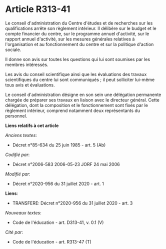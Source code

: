 # Article R313-41

Le conseil d'administration du Centre d'études et de recherches sur les qualifications arrête son règlement intérieur. Il
délibère sur le budget et le compte financier du centre, sur le programme annuel d'activité, sur le rapport annuel
d'activité, sur les mesures générales relatives à l'organisation et au fonctionnement du centre et sur la politique d'action
sociale.

Il donne son avis sur toutes les questions qui lui sont soumises par les membres intéressés.

Les avis du conseil scientifique ainsi que les évaluations des travaux scientifiques du centre lui sont communiqués ; il peut
solliciter lui-même tous avis et évaluations.

Le conseil d'administration désigne en son sein une délégation permanente chargée de préparer ses travaux en liaison avec le
directeur général. Cette délégation, dont la composition et le fonctionnement sont fixés par le règlement intérieur, comprend
notamment deux représentants du personnel.

**Liens relatifs à cet article**

_Anciens textes_:

  - Décret n°85-634 du 25 juin 1985 - art. 5 (Ab)

_Codifié par_:

  - Décret n°2006-583 2006-05-23 JORF 24 mai 2006

_Modifié par_:

  - Décret n°2020-956 du 31 juillet 2020 - art. 1

**Liens**:

  - TRANSFERE: Décret n°2020-956 du 31 juillet 2020 - art. 3

_Nouveaux textes_:

  - Code de l'éducation - art. D313-41, v. 0.1 (V)

_Cité par_:

  - Code de l'éducation - art. R313-47 (T)
